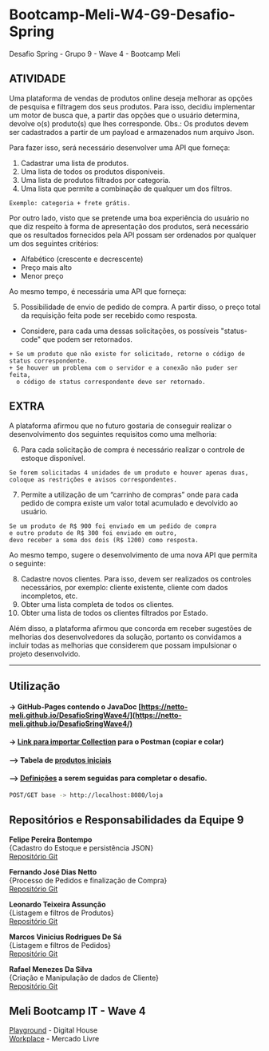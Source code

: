 # Bootcamp-Meli-W4-G9-Desafio-Spring
Desafio Spring - Grupo 9 - Wave 4 - Bootcamp Meli
## ATIVIDADE
Uma plataforma de vendas de produtos online deseja melhorar as opções de pesquisa e filtragem dos seus produtos. Para isso, decidiu implementar um motor de busca que, a partir das opções que o usuário determina, devolve o(s) produto(s) que lhes corresponde. Obs.: Os produtos devem ser cadastrados a partir de um payload e armazenados num arquivo Json.

Para fazer isso, será necessário desenvolver uma API que forneça:
1. Cadastrar uma lista de produtos.
2. Uma lista de todos os produtos disponíveis.
3. Uma lista de produtos filtrados por categoria.
4. Uma lista que permite a combinação de qualquer um dos filtros.
```
Exemplo: categoria + frete grátis.
```

Por outro lado, visto que se pretende uma boa experiência do usuário no que diz respeito à forma de apresentação dos produtos, será necessário que os resultados fornecidos pela API possam ser ordenados por qualquer um dos seguintes critérios:
+ Alfabético (crescente e decrescente)
+ Preço mais alto
+ Menor preço

Ao mesmo tempo, é necessária uma API que forneça:

5. Possibilidade de envio de pedido de compra. A partir disso, o preço total da requisição feita pode ser recebido como resposta.
+ Considere, para cada uma dessas solicitações, os possíveis "status-code" que podem ser retornados.
```
+ Se um produto que não existe for solicitado, retorne o código de status correspondente.
+ Se houver um problema com o servidor e a conexão não puder ser feita, 
  o código de status correspondente deve ser retornado.
```

## EXTRA
A plataforma afirmou que no futuro gostaria de conseguir realizar o desenvolvimento dos seguintes requisitos como uma melhoria:

6. Para cada solicitação de compra é necessário realizar o controle de estoque disponível.
```
Se forem solicitadas 4 unidades de um produto e houver apenas duas, 
coloque as restrições e avisos correspondentes.
```
7. Permite a utilização de um “carrinho de compras” onde para cada pedido de compra existe um valor total acumulado e devolvido ao usuário.
```
Se um produto de R$ 900 foi enviado em um pedido de compra
e outro produto de R$ 300 foi enviado em outro, 
devo receber a soma dos dois (R$ 1200) como resposta.
```
Ao mesmo tempo, sugere o desenvolvimento de uma nova API que permita o seguinte:

8. Cadastre novos clientes. Para isso, devem ser realizados os controles necessários, por exemplo: cliente existente, cliente com dados incompletos, etc.
9. Obter uma lista completa de todos os clientes.
10. Obter uma lista de todos os clientes filtrados por Estado.

Além disso, a plataforma afirmou que concorda em receber sugestões de melhorias dos desenvolvedores da solução, portanto os convidamos a incluir todas as melhorias que considerem que possam impulsionar o projeto desenvolvido.


***
## Utilização
#### -> GitHub-Pages contendo o JavaDoc [https://netto-meli.github.io/DesafioSringWave4/](https://netto-meli.github.io/DesafioSringWave4/)
#### -> [Link para importar Collection](https://www.getpostman.com/collections/70c04463c04e0599192e) para o Postman (copiar e colar)
#### —> Tabela de [produtos iniciais](https://docs.google.com/spreadsheets/d/1VbpRtZXw6DiYoA7VETG9ezf39ghlsCq4EN0drRTxuS4/edit?usp=sharing)
#### —> [Definições](https://drive.google.com/file/d/1XXDABy-lEhF-MGQkw7Ty91WLscVJ6aQ_/view?usp=sharing) a serem seguidas para completar o desafio.
```sh
POST/GET base -> http://localhost:8080/loja
```

## Repositórios  e Responsabilidades da Equipe 9
<b>Felipe Pereira Bontempo</b>
<br>{Cadastro do Estoque e persistência JSON}
<br>[Repositório Git](https://github.com/fpbontempo)

<b>Fernando José Dias Netto</b>
<br>{Processo de Pedidos e finalização de Compra}
<br>[Repositório Git](https://github.com/netto-meli/DesafioSringWave4)

<b>Leonardo Teixeira Assunção</b>
<br>{Listagem e filtros de Produtos}
<br>[Repositório Git](https://github.com/LeoDevMeli)

<b>Marcos Vinicius Rodrigues De Sá</b>
<br>{Listagem e filtros de Pedidos}
<br>[Repositório Git](https://github.com/marcossa01)

<b>Rafael Menezes Da Silva</b>
<br>{Criação e Manipulação de dados de Cliente}
<br>[Repositório Git](https://github.com/rafaelmenez)

## Meli Bootcamp IT - Wave 4
[Playground](https://br-playground.digitalhouse.com/login) - Digital House
<br>[Workplace](https://meli.workplace.com/) - Mercado Livre